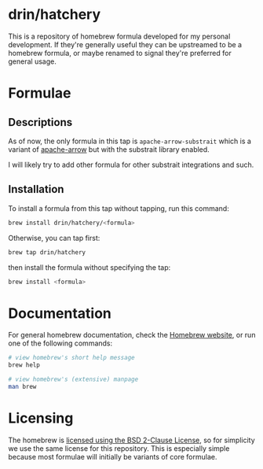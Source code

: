 # drin/hatchery

This is a repository of homebrew formula developed for my personal development. If they're
generally useful they can be upstreamed to be a homebrew formula, or maybe renamed to
signal they're preferred for general usage.


# Formulae

## Descriptions

As of now, the only formula in this tap is `apache-arrow-substrait` which is a variant of
[apache-arrow][formula-arrow] but with the substrait library enabled.

I will likely try to add other formula for other substrait integrations and such.

## Installation

To install a formula from this tap without tapping, run this command:

```bash
brew install drin/hatchery/<formula>
```

Otherwise, you can tap first:
```bash
brew tap drin/hatchery
```

then install the formula without specifying the tap:
```bash
brew install <formula>
```


# Documentation

For general homebrew documentation, check the [Homebrew website][web-brew], or run one of
the following commands:

```bash
# view homebrew's short help message
brew help

# view homebrew's (extensive) manpage
man brew
```


# Licensing

The homebrew is [licensed using the BSD 2-Clause License][misc-brew-license], so for
simplicity we use the same license for this repository. This is especially simple because
most formulae will initially be variants of core formulae.


<!-- resources -->
[web-brew]:          https://docs.brew.sh

[formula-arrow]:     https://github.com/Homebrew/homebrew-core/blob/master/Formula/a/apache-arrow.rb

[misc-brew-license]: https://github.com/Homebrew/homebrew-core/blob/master/LICENSE.txt
